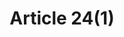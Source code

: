 ---
title: "Article 24(1)"
draft: false
exceptions:
- info53m
memberstates:
- BG
score: 3
compensation:
- 
remarks: |
 


link: ""
---